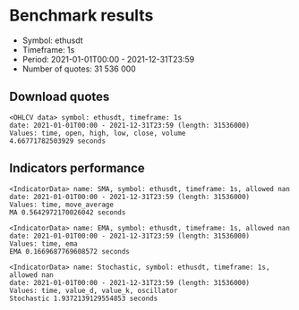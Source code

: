 # Benchmark results

- Symbol: ethusdt
- Timeframe: 1s
- Period: 2021-01-01T00:00 - 2021-12-31T23:59
- Number of quotes: 31 536 000
## Download quotes
```
<OHLCV data> symbol: ethusdt, timeframe: 1s
date: 2021-01-01T00:00 - 2021-12-31T23:59 (length: 31536000) 
Values: time, open, high, low, close, volume
4.66771782503929 seconds
```
## Indicators performance
```
<IndicatorData> name: SMA, symbol: ethusdt, timeframe: 1s, allowed nan
date: 2021-01-01T00:00 - 2021-12-31T23:59 (length: 31536000) 
Values: time, move_average
MA 0.5642972170026042 seconds

<IndicatorData> name: EMA, symbol: ethusdt, timeframe: 1s, allowed nan
date: 2021-01-01T00:00 - 2021-12-31T23:59 (length: 31536000) 
Values: time, ema
EMA 0.1669687769608572 seconds

<IndicatorData> name: Stochastic, symbol: ethusdt, timeframe: 1s, allowed nan
date: 2021-01-01T00:00 - 2021-12-31T23:59 (length: 31536000) 
Values: time, value_d, value_k, oscillator
Stochastic 1.9372139129554853 seconds
```
